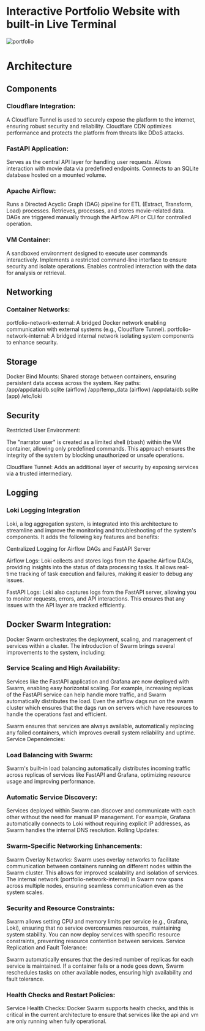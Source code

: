 # Interactive Portfolio Website with built-in Live Terminal

![portfolio](https://github.com/user-attachments/assets/e1802e65-79e1-4ee3-ab16-f5da49d34ee0)

# Architecture


## Components


### Cloudflare Integration:

A Cloudflare Tunnel is used to securely expose the platform to the internet, ensuring robust security and reliability.
Cloudflare CDN optimizes performance and protects the platform from threats like DDoS attacks.


### FastAPI Application:

Serves as the central API layer for handling user requests.
Allows interaction with movie data via predefined endpoints.
Connects to an SQLite database hosted on a mounted volume.


### Apache Airflow:

Runs a Directed Acyclic Graph (DAG) pipeline for ETL (Extract, Transform, Load) processes.
Retrieves, processes, and stores movie-related data.
DAGs are triggered manually through the Airflow API or CLI for controlled operation.


### VM Container:

A sandboxed environment designed to execute user commands interactively.
Implements a restricted command-line interface to ensure security and isolate operations.
Enables controlled interaction with the data for analysis or retrieval.



## Networking
### Container Networks:
portfolio-network-external: A bridged Docker network enabling communication with external systems (e.g., Cloudflare Tunnel).
portfolio-network-internal: A bridged internal network isolating system components to enhance security.


## Storage
Docker Bind Mounts:
Shared storage between containers, ensuring persistent data access across the system.
Key paths:
/app/appdata/db.sqlite (airflow)
/app/temp_data (airflow)
/appdata/db.sqlite (app)
/etc/loki

## Security
Restricted User Environment:

The "narrator user" is created as a limited shell (rbash) within the VM container, allowing only predefined commands.
This approach ensures the integrity of the system by blocking unauthorized or unsafe operations.

Cloudflare Tunnel:
Adds an additional layer of security by exposing services via a trusted intermediary.


## Logging

### Loki Logging Integration
Loki, a log aggregation system, is integrated into this architecture to streamline and improve the monitoring and troubleshooting of the system's components. It adds the following key features and benefits:

Centralized Logging for Airflow DAGs and FastAPI Server

Airflow Logs: Loki collects and stores logs from the Apache Airflow DAGs, providing insights into the status of data processing 
tasks. It allows real-time tracking of task execution and failures, making it easier to debug any issues.


FastAPI Logs: Loki also captures logs from the FastAPI server, allowing you to monitor requests, errors, and API interactions. This ensures that any issues with the API layer are tracked efficiently.



## Docker Swarm Integration:

Docker Swarm orchestrates the deployment, scaling, and management of services within a cluster. The introduction of Swarm brings several improvements to the system, including:

### Service Scaling and High Availability:

Services like the FastAPI application and Grafana are now deployed with Swarm, enabling easy horizontal scaling. For example, increasing replicas of the FastAPI service can help handle more traffic, and Swarm automatically distributes the load. Even the airflow dags run on the swarm cluster which ensures that the dags run on servers which have resources to handle the operations fast and efficient.

Swarm ensures that services are always available, automatically replacing any failed containers, which improves overall system reliability and uptime.
Service Dependencies:

### Load Balancing with Swarm:

Swarm's built-in load balancing automatically distributes incoming traffic across replicas of services like FastAPI and Grafana, optimizing resource usage and improving performance.


### Automatic Service Discovery:

Services deployed within Swarm can discover and communicate with each other without the need for manual IP management. For example, Grafana automatically connects to Loki without requiring explicit IP addresses, as Swarm handles the internal DNS resolution.
Rolling Updates:

### Swarm-Specific Networking Enhancements:
Swarm Overlay Networks:
Swarm uses overlay networks to facilitate communication between containers running on different nodes within the Swarm cluster. This allows for improved scalability and isolation of services.
The internal network (portfolio-network-internal) in Swarm now spans across multiple nodes, ensuring seamless communication even as the system scales.


### Security and Resource Constraints:

Swarm allows setting CPU and memory limits per service (e.g., Grafana, Loki), ensuring that no service overconsumes resources, maintaining system stability.
You can now deploy services with specific resource constraints, preventing resource contention between services.
Service Replication and Fault Tolerance:

Swarm automatically ensures that the desired number of replicas for each service is maintained. If a container fails or a node goes down, Swarm reschedules tasks on other available nodes, ensuring high availability and fault tolerance.

### Health Checks and Restart Policies:
Service Health Checks:
Docker Swarm supports health checks, and this is critical in the current architecture to ensure that services like the api and vm are only running when fully operational.

